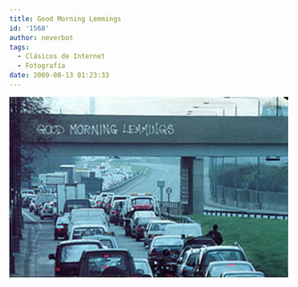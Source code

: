 ```yaml
---
title: Good Morning Lemmings
id: '1568'
author: neverbot
tags:
  - Clásicos de Internet
  - Fotografía
date: 2009-08-13 01:23:33
---
```


![Good morning lemmings](./good-morning-lemmings/Good-morning-lemmings.jpg "Good morning lemmings")